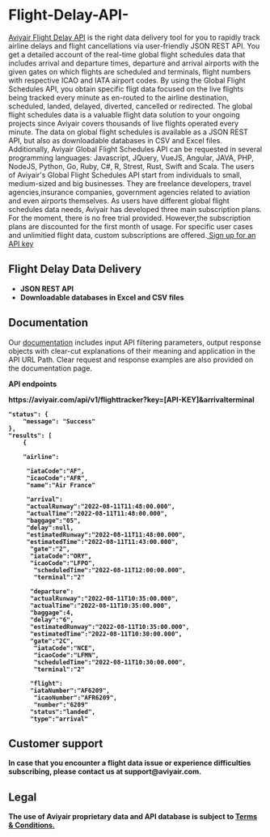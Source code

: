 # Flight-Delay-API-
<a href="https://aviyair.com/flight-delay-api/" rel="nofollow"> Aviyair Flight Delay API</a> is the right data delivery tool for you to rapidly track airline delays and flight cancellations via user-friendly JSON REST API. You get a detailed account of the real-time global flight schedules data that includes arrival and departure times, departure and arrival airports with the given gates on which flights are scheduled and terminals, flight numbers with respective ICAO and IATA airport codes. By using the Global Flight Schedules API, you obtain specific fligt data focused on the live flights being tracked every minute as en-routed to the airline destination, scheduled, landed, delayed, diverted, cancelled or redirected. The global flight schedules data is a valuable flight data solution to your ongoing projects since Aviyair covers thousands of live flights operated every minute. The data on global flight schedules is available as a JSON REST API, but also as downloadable databases in CSV and Excel files. Additionally, Aviyair Global Flight Schedules API can be requested in several programming languages: Javascript, JQuery, VueJS, Angular, JAVA, PHP, NodeJS, Python, Go, Ruby, C#, R, Strest, Rust, Swift and Scala. 
The users of Aviyair's Global Flight Schedules API start from individuals to small, medium-sized and big businesses. They are freelance developers, travel agencies,insurance companies, government agencies related to aviation and even airports themselves. 
As users have different global flight schedules data needs, Aviyair has developed three main subscription plans. For the moment, there is no free trial provided. However,the subscription plans are discounted for the first month of usage. For specific user cases and unlimitied flight data, custom subscriptions are offered.<a href="https://aviyair.com/pricing-subscription-plans/" rel="nofollow"> Sign up for an API key</a>

<h2> Flight Delay Data Delivery</h2>
<ul>
 	<li><strong>JSON REST API</strong></li>
 	<li><strong>Downloadable databases in Excel and CSV files </strong></li>
</ul>

<h2>Documentation</h2>

Our <a href="https://aviyair.com/documentation/" rel="nofollow">documentation</a> includes input API filtering parameters, output response objects with clear-cut explanations of their meaning and application in the API URL Path. Clear request and response examples are also provided on the documentation page.

<p><strong>API endpoints<p>
https://aviyair.com/api/v1/flighttracker?key=[API-KEY]&arrivalterminal

    "status": {
        "message": "Success"
    },
    "results": [
        {
         
        "airline":

         "iataCode":"AF",
         "icaoCode":"AFR",
         "name":"Air France"

         "arrival":
         "actualRunway":"2022-08-11T11:48:00.000",
         "actualTime":"2022-08-11T11:48:00.000",
         "baggage":"05",
         "delay":null,
         "estimatedRunway":"2022-08-11T11:48:00.000",
         "estimatedTime":"2022-08-11T11:43:00.000",
          "gate":"2",
          "iataCode":"ORY",
          "icaoCode":"LFPO",
           "scheduledTime":"2022-08-11T12:00:00.000",
           "terminal":"2"

          "departure":
          "actualRunway":"2022-08-11T10:35:00.000",
          "actualTime":"2022-08-11T10:35:00.000",
          "baggage":4,
          "delay":"6",
          "estimatedRunway":"2022-08-11T10:35:00.000",
          "estimatedTime":"2022-08-11T10:30:00.000",
          "gate":"2C",
           "iataCode":"NCE",
           "icaoCode":"LFMN",
           "scheduledTime":"2022-08-11T10:30:00.000",
           "terminal":"2"

          "flight":
          "iataNumber":"AF6209",
           "icaoNumber":"AFR6209",
           "number":"6209"
          "status":"landed",
          "type":"arrival" 
       
<h2>Customer support</h2>
In case that you encounter a flight data issue or experience difficulties subscribing, please contact us at support@aviyair.com.

<h2>Legal</h2>
<p> The use of Aviyair proprietary data and API database is subject to  <a href="https://aviyair.com/terms-and-conditions/"> Terms &amp; Conditions.</a></p>



















